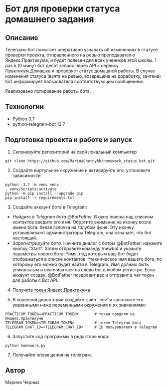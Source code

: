 # Бот для проверки статуса домашнего задания

## Описание
Телеграм-бот помогает оперативно узнавать об изменениях в статусе проверки проекта, отправленного на ревью преподавателю Яндекс.Практикума, и будет полезен для всех учеников этой школы. 1 раз в 10 минут бот делат запрос через API к сервису Практикум.Домашка и проверяет статус домашней работы. В случае изменения статуса (взята на ревью, возвращена на доработку, зачтена) бот информирует пользователя соответствующим сообщением. 

Реализовано логирование работы бота.

## Технологии
* Python 3.7
* python-telegram-bot 13.7

## Подготовка проекта к работе и запуск
1. Cклонируйте репозиторий на свой локальный компьютер
```
git clone https://github.com/MarinaChernykh/homework_status_bot.git
```

2. Создайте виртульное окружение и активируйте его, установите зависимости
```
python -3.7 -m venv venv
. venv/Scripts/activate
python -m pip install --upgrade pip
pip install -r requirements.txt
```

3. Создайте аккаунт бота в Telegram:
  - *Найдите в Telegram бота @BotFather.* В окно поиска над списком контактов
  введите его имя. Обратите внимание на иконку возле имени бота: белая галочка
  на голубом фоне. Эту иконку устанавливают администраторы Telegram, она означает,
  что бот настоящий.
  - *Зарегистрируйте бота.*
  Начните диалог с ботом @BotFather: нажмите кнопку "Start".
  Затем отправьте  команду /newbot и укажите параметры нового бота:
  *имя, под которым ваш бот будет отображаться в списке контактов;
  *техническое имя вашего бота, по которому его можно будет найти в Telegram.
  Имя должно быть уникальным и оканчиваться на слово bot в любом регистре.
  Если аккаунт создан, @BotFather поздравит вас и отправит в чат токен для работы
  с Bot API.

4. Получите [токен Яндекс.Практикума](https://oauth.yandex.ru/authorize?response_type=token&client_id=1d0b9dd4d652455a9eb710d450ff456a)

5. В корневой директории создайте файл '.env' и заполните его указанными ниже переменными окружения и их значениями:
```
PRACTICUM_TOKEN=<PRACTICUM_TOKEN>       # токен профиля на Яндекс.Практикуме
TELEGRAM_TOKEN=<TELEGRAM_TOKEN>         # токен Telegram-бота
TELEGRAM_CHAT_ID=<TELEGRAM_CHAT_ID>     # ID пользователя в Telegram
```
6. Запустите код программы в редакторе кода:
```
python homework.py
```
7. Получайте оповещения на телеграм.

## Автор
Марина Черных
